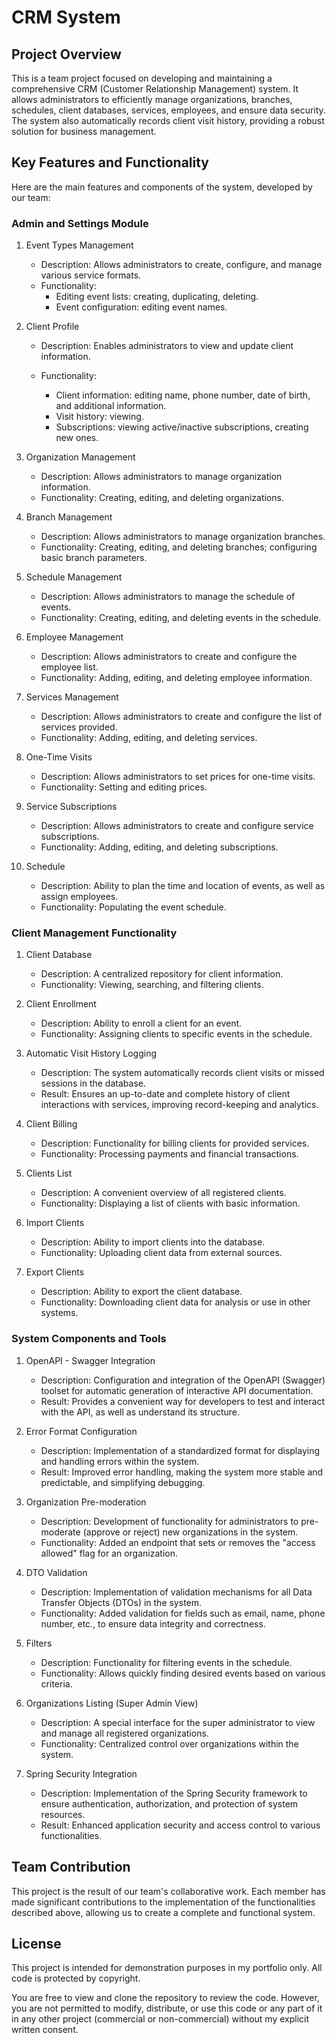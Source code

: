 # CRM System
## Project Overview
This is a team project focused on developing and maintaining a comprehensive CRM (Customer Relationship Management) system. It allows administrators to efficiently manage organizations, branches, schedules, client databases, services, employees, and ensure data security. The system also automatically records client visit history, providing a robust solution for business management.

## Key Features and Functionality
Here are the main features and components of the system, developed by our team:

### Admin and Settings Module
1. Event Types Management
   - Description: Allows administrators to create, configure, and manage various service formats.
   - Functionality:
      - Editing event lists: creating, duplicating, deleting. 
      - Event configuration: editing event names.

2. Client Profile
   - Description: Enables administrators to view and update client information.

   - Functionality:
      - Client information: editing name, phone number, date of birth, and additional information.
      - Visit history: viewing. 
      - Subscriptions: viewing active/inactive subscriptions, creating new ones.

3. Organization Management
   - Description: Allows administrators to manage organization information.
   - Functionality: Creating, editing, and deleting organizations.

4. Branch Management
   - Description: Allows administrators to manage organization branches.
   - Functionality: Creating, editing, and deleting branches; configuring basic branch parameters.

5. Schedule Management
   - Description: Allows administrators to manage the schedule of events.
   - Functionality: Creating, editing, and deleting events in the schedule.

6. Employee Management
   - Description: Allows administrators to create and configure the employee list.
   - Functionality: Adding, editing, and deleting employee information.

7. Services Management
   - Description: Allows administrators to create and configure the list of services provided.
   - Functionality: Adding, editing, and deleting services.

8. One-Time Visits
   - Description: Allows administrators to set prices for one-time visits.
   - Functionality: Setting and editing prices.

9. Service Subscriptions
   - Description: Allows administrators to create and configure service subscriptions. 
   - Functionality: Adding, editing, and deleting subscriptions.

10. Schedule
    - Description: Ability to plan the time and location of events, as well as assign employees. 
    - Functionality: Populating the event schedule.

### Client Management Functionality
1. Client Database
   - Description: A centralized repository for client information. 
   - Functionality: Viewing, searching, and filtering clients.

2. Client Enrollment
   - Description: Ability to enroll a client for an event. 
   - Functionality: Assigning clients to specific events in the schedule.

3. Automatic Visit History Logging
   - Description: The system automatically records client visits or missed sessions in the database. 
   - Result: Ensures an up-to-date and complete history of client interactions with services, improving record-keeping and analytics.

4. Client Billing
   - Description: Functionality for billing clients for provided services. 
   - Functionality: Processing payments and financial transactions.

5. Clients List
   - Description: A convenient overview of all registered clients. 
   - Functionality: Displaying a list of clients with basic information.

6. Import Clients
   - Description: Ability to import clients into the database. 
   - Functionality: Uploading client data from external sources.

7. Export Clients
   - Description: Ability to export the client database. 
   - Functionality: Downloading client data for analysis or use in other systems.

### System Components and Tools
1. OpenAPI - Swagger Integration
   - Description: Configuration and integration of the OpenAPI (Swagger) toolset for automatic generation of interactive API documentation. 
   - Result: Provides a convenient way for developers to test and interact with the API, as well as understand its structure.

2. Error Format Configuration
   - Description: Implementation of a standardized format for displaying and handling errors within the system. 
   - Result: Improved error handling, making the system more stable and predictable, and simplifying debugging.

3. Organization Pre-moderation
   - Description: Development of functionality for administrators to pre-moderate (approve or reject) new organizations in the system. 
   - Functionality: Added an endpoint that sets or removes the "access allowed" flag for an organization.

4. DTO Validation
   - Description: Implementation of validation mechanisms for all Data Transfer Objects (DTOs) in the system. 
   - Functionality: Added validation for fields such as email, name, phone number, etc., to ensure data integrity and correctness.

5. Filters
   - Description: Functionality for filtering events in the schedule. 
   - Functionality: Allows quickly finding desired events based on various criteria.

6. Organizations Listing (Super Admin View)
   - Description: A special interface for the super administrator to view and manage all registered organizations. 
   - Functionality: Centralized control over organizations within the system.

7. Spring Security Integration
   - Description: Implementation of the Spring Security framework to ensure authentication, authorization, and protection of system resources. 
   - Result: Enhanced application security and access control to various functionalities.

## Team Contribution
This project is the result of our team's collaborative work. Each member has made significant contributions to the implementation of the functionalities described above, allowing us to create a complete and functional system.

## License
This project is intended for demonstration purposes in my portfolio only. All code is protected by copyright.

You are free to view and clone the repository to review the code. However, you are not permitted to modify, distribute, or use this code or any part of it in any other project (commercial or non-commercial) without my explicit written consent.